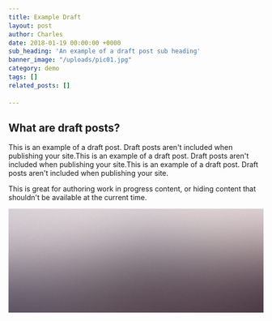 ```yaml
---
title: Example Draft
layout: post
author: Charles
date: 2018-01-19 00:00:00 +0000
sub_heading: 'An example of a draft post sub heading'
banner_image: "/uploads/pic01.jpg"
category: demo
tags: []
related_posts: []

---
```

## What are draft posts?

This is an example of a draft post. Draft posts aren't included when publishing your site.This is an example of a draft post. Draft posts aren't included when publishing your site.This is an example of a draft post. Draft posts aren't included when publishing your site.

This is great for authoring work in progress content, or hiding content that shouldn't be available at the current time.

![](/uploads/pic02.jpg)
